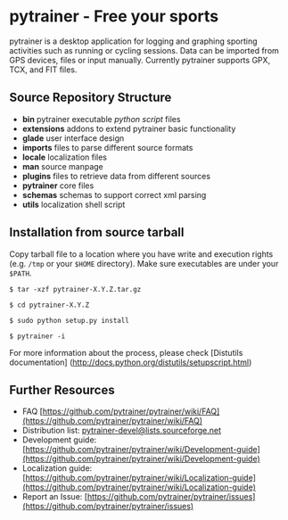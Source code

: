 pytrainer - Free your sports
==================================================
pytrainer is a desktop application for logging and graphing sporting
activities such as running or cycling sessions. Data can be
imported from GPS devices, files or input manually. Currently
pytrainer supports GPX, TCX, and FIT files.

Source Repository Structure
---------------------------
* **bin** pytrainer executable *python script* files
* **extensions** addons to extend pytrainer basic functionality
* **glade** user interface design
* **imports** files to parse different source formats
* **locale** localization files
* **man** source manpage
* **plugins** files to retrieve data from different sources
* **pytrainer** core files
* **schemas** schemas to support correct xml parsing
* **utils** localization shell script

Installation from source tarball
-----------------
Copy tarball file to a location where you have write and execution rights (e.g. `/tmp` or your `$HOME` directory). Make sure executables are under your `$PATH`.

`$ tar -xzf pytrainer-X.Y.Z.tar.gz`

`$ cd pytrainer-X.Y.Z`

`$ sudo python setup.py install`

`$ pytrainer -i`

For more information about the process, please check [Distutils documentation] (http://docs.python.org/distutils/setupscript.html)

Further Resources
-----------------
* FAQ [https://github.com/pytrainer/pytrainer/wiki/FAQ](https://github.com/pytrainer/pytrainer/wiki/FAQ)
* Distribution list: pytrainer-devel@lists.sourceforge.net
* Development guide: [https://github.com/pytrainer/pytrainer/wiki/Development-guide](https://github.com/pytrainer/pytrainer/wiki/Development-guide)
* Localization guide: [https://github.com/pytrainer/pytrainer/wiki/Localization-guide](https://github.com/pytrainer/pytrainer/wiki/Localization-guide)
* Report an Issue: [https://github.com/pytrainer/pytrainer/issues](https://github.com/pytrainer/pytrainer/issues)
